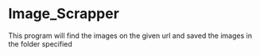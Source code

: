 # Image_Scrapper

This program will find the images on the given url and saved the images in the folder specified
